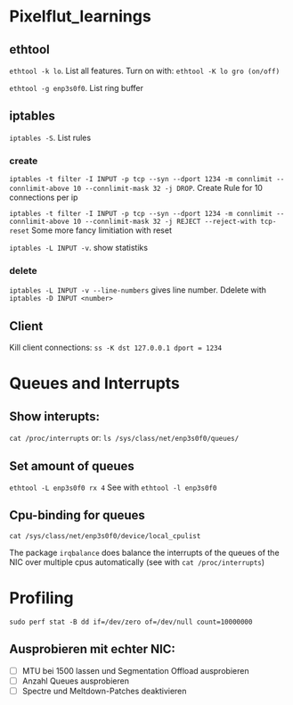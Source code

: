 # Pixelflut_learnings

## ethtool

`ethtool -k lo`. List all features. Turn on with: `ethtool -K lo gro (on/off)`

`ethtool -g enp3s0f0`. List ring buffer

## iptables
`iptables -S`. List rules

### create
`iptables -t filter -I INPUT -p tcp --syn --dport 1234 -m connlimit --connlimit-above 10 --connlimit-mask 32 -j DROP`. Create Rule for 10 connections per ip

`iptables -t filter -I INPUT -p tcp --syn --dport 1234 -m connlimit --connlimit-above 10 --connlimit-mask 32 -j REJECT --reject-with tcp-reset` Some more fancy limitiation with reset


`iptables -L INPUT -v`. show statistiks

### delete

`iptables -L INPUT -v --line-numbers` gives line number.
Ddelete with `iptables -D INPUT <number>`

## Client
Kill client connections: `ss -K dst 127.0.0.1 dport = 1234`

# Queues and Interrupts
## Show interupts:
`cat /proc/interrupts`
or: `ls /sys/class/net/enp3s0f0/queues/`

## Set amount of queues
`ethtool -L enp3s0f0 rx 4`
See with `ethtool -l enp3s0f0`

## Cpu-binding for queues
`cat /sys/class/net/enp3s0f0/device/local_cpulist`

The package `irqbalance` does balance the interrupts of the queues of the NIC over multiple cpus automatically (see with `cat /proc/interrupts`)

# Profiling
`sudo perf stat -B dd if=/dev/zero of=/dev/null count=10000000`

## Ausprobieren mit echter NIC:
- [ ] MTU bei 1500 lassen und Segmentation Offload ausprobieren
- [ ] Anzahl Queues ausprobieren
- [ ] Spectre und Meltdown-Patches deaktivieren
